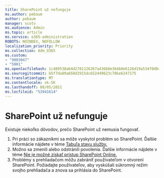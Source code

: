 ```yaml
---
title: SharePoint už nefunguje
ms.author: pebaum
author: pebaum
manager: scotv
ms.audience: Admin
ms.topic: article
ms.service: o365-administration
ROBOTS: NOINDEX, NOFOLLOW
localization_priority: Priority
ms.collection: Adm_O365
ms.custom:
- "9003047"
- "5801"
ms.openlocfilehash: 1c489538a64d2781126267a436b0e364b0e6126d19a534f0d04c69d5a3ec341f
ms.sourcegitcommit: b5f7da89a650d2915dc652449623c78be6247175
ms.translationtype: MT
ms.contentlocale: sk-SK
ms.lasthandoff: 08/05/2021
ms.locfileid: "53941614"
---
```

# <a name="sharepoint-is-no-longer-working"></a>SharePoint už nefunguje

Existuje niekoľko dôvodov, prečo SharePoint už nemusia fungovať.

1. Pri práci so zákazníkmi sa môže vyskytol problém so SharePoint. Ďalšie informácie nájdete v téme [Tabuľa stavu služby.](https://admin.microsoft.com/AdminPortal/Home#/servicehealth)
2. Možno sa zmenili alebo odstránili povolenia. Ďalšie informácie nájdete v téme [Nie je možné získať prístup SharePoint Online.](https://docs.microsoft.com/sharepoint/troubleshoot/sharing-and-permissions/sharepoint-online-inaccessible)
3. Problémy s prehliadačom môžu zabrániť používateľom v otvorení SharePoint. Požiadajte používateľov, aby vyskúšali súkromný režim svojho prehliadača a znova sa prihlásia do SharePoint.